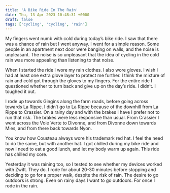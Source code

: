 ```yaml
---
title: 'A Bike Ride In The Rain'
date: Thu, 13 Apr 2023 10:48:31 +0000
draft: false
tags: ['cycling', 'cycling', 'rain']
---
```


My fingers went numb with cold during today’s bike ride. I saw that there was a chance of rain but I went anyway. I went for a simple reason. Some people in an apartment next door were banging on walls, and the noise is unpleasant. The noise is so unpleasant that the idea of cycling in the cold rain was more appealing than listening to that noise. 

When I started the ride I wore my rain clothes. I also wore gloves. I wish I had at least one extra glove layer to protect me further. I think the mixture of rain and cold got through the gloves to my fingers. For the entire ride I questioned whether to turn back and give up on the day’s ride. I didn’t. I toughed it out. 

I rode up towards Gingins along the farm roads, before going across towards La Rippe. I didn’t go to La Rippe because of the downhill from La Rippe to Crassier. On a rainy day and with the brakes I have I prefer not to run that risk. The brakes were less responsive than usual. From Crassier I went across the Voie Verte to Divonne, and from Divonne down towards Mies, and from there back towards Nyon. 

You know how Cousteau always wore his trademark red hat. I feel the need to do the same, but with another hat. I got chilled during my bike ride and now I need to eat a good lunch, and let my body warm up again. This ride has chilled my core. 

Yesterday it was raining too, so I tested to see whether my devices worked with Zwift. They do. I rode for about 20-30 minutes before stopping and deciding to go for a proper walk, despite the risk of rain. The desire to go outdoors is strong. Even on rainy days I want to go outdoors. For once I rode in the rain.
